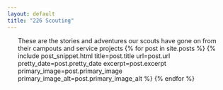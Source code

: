 ```yaml
---
layout: default
title: "226 Scouting"
---
```


<ul>
    These are the stories and adventures our scouts have gone on from their campouts and service projects
{% for post in site.posts %}
{% include post_snippet.html 
    title=post.title 
    url=post.url 
    pretty_date=post.pretty_date 
    excerpt=post.excerpt
    primary_image=post.primary_image
    primary_image_alt=post.primary_image_alt
%}
{% endfor %}

</ul>
